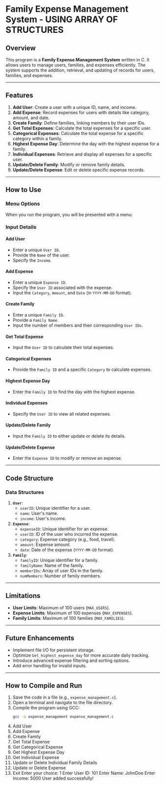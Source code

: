 # Family Expense Management System - USING ARRAY OF STRUCTURES

## Overview
This program is a **Family Expense Management System** written in C. It allows users to manage users, families, and expenses efficiently. The system supports the addition, retrieval, and updating of records for users, families, and expenses.

---

## Features
1. **Add User**: Create a user with a unique ID, name, and income.
2. **Add Expense**: Record expenses for users with details like category, amount, and date.
3. **Create Family**: Define families, linking members by their user IDs.
4. **Get Total Expenses**: Calculate the total expenses for a specific user.
5. **Categorical Expenses**: Calculate the total expense for a specific category within a family.
6. **Highest Expense Day**: Determine the day with the highest expense for a family.
7. **Individual Expenses**: Retrieve and display all expenses for a specific user.
8. **Update/Delete Family**: Modify or remove family details.
9. **Update/Delete Expense**: Edit or delete specific expense records.

---

## How to Use

### Menu Options
When you run the program, you will be presented with a menu:

### Input Details
#### Add User
- Enter a unique `User ID`.
- Provide the `Name` of the user.
- Specify the `Income`.

#### Add Expense
- Enter a unique `Expense ID`.
- Specify the `User ID` associated with the expense.
- Input the `Category`, `Amount`, and `Date` (in `YYYY-MM-DD` format).

#### Create Family
- Enter a unique `Family ID`.
- Provide a `Family Name`.
- Input the number of members and their corresponding `User IDs`.

#### Get Total Expense
- Input the `User ID` to calculate their total expenses.

#### Categorical Expenses
- Provide the `Family ID` and a specific `Category` to calculate expenses.

#### Highest Expense Day
- Enter the `Family ID` to find the day with the highest expense.

#### Individual Expenses
- Specify the `User ID` to view all related expenses.

#### Update/Delete Family
- Input the `Family ID` to either update or delete its details.

#### Update/Delete Expense
- Enter the `Expense ID` to modify or remove an expense.

---

## Code Structure
### Data Structures
1. **`User`**:
   - `userID`: Unique identifier for a user.
   - `name`: User's name.
   - `income`: User's income.
2. **`Expense`**:
   - `expenseID`: Unique identifier for an expense.
   - `userID`: ID of the user who incurred the expense.
   - `category`: Expense category (e.g., food, travel).
   - `amount`: Expense amount.
   - `date`: Date of the expense (`YYYY-MM-DD` format).
3. **`Family`**:
   - `familyID`: Unique identifier for a family.
   - `familyName`: Name of the family.
   - `memberIDs`: Array of user IDs in the family.
   - `numMembers`: Number of family members.

---

## Limitations
- **User Limits**: Maximum of 100 users (`MAX_USERS`).
- **Expense Limits**: Maximum of 100 expenses (`MAX_EXPENSES`).
- **Family Limits**: Maximum of 100 families (`MAX_FAMILIES`).

---

## Future Enhancements
- Implement file I/O for persistent storage.
- Optimize `Get_highest_expense_day` for more accurate daily tracking.
- Introduce advanced expense filtering and sorting options.
- Add error handling for invalid inputs.

---

## How to Compile and Run
1. Save the code in a file (e.g., `expense_management.c`).
2. Open a terminal and navigate to the file directory.
3. Compile the program using GCC:
   ```bash
   gcc -o expense_management expense_management.c

1. Add User
2. Add Expense
3. Create Family
4. Get Total Expense
5. Get Categorical Expense
6. Get Highest Expense Day
7. Get Individual Expense
8. Update or Delete Individual Family Details
9. Update or Delete Expense
10. Exit
Enter your choice: 1
Enter User ID: 101
Enter Name: JohnDoe
Enter Income: 5000
User added successfully!
